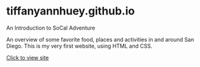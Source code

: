 # tiffanyannhuey.github.io

An Introduction to SoCal Adventure

An overview of some favorite food, places and activities in and around San Diego. This is my very first website, using HTML and CSS. 

[Click to view site](https://tiffanyannhuey.github.io/)
